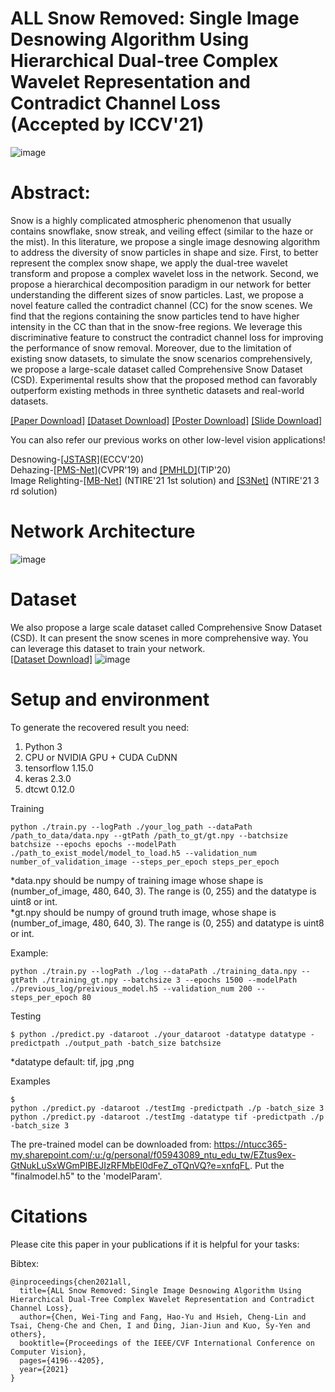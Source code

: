 # ALL Snow Removed: Single Image Desnowing Algorithm Using Hierarchical Dual-tree Complex Wavelet Representation and Contradict Channel Loss <br> (Accepted by ICCV'21)


![image](folder/result.png)


# Abstract:
Snow is a highly complicated atmospheric phenomenon that usually contains snowflake, snow streak, and veiling effect (similar to the haze or the mist). In this literature, we propose a single image desnowing algorithm to address the diversity of snow particles in shape and size. First, to better represent the complex snow shape, we apply the dual-tree wavelet transform and propose a complex wavelet loss in the network. Second, we propose a hierarchical decomposition paradigm in our network for better understanding the different sizes of snow particles. Last, we propose a novel feature called the contradict channel (CC) for the snow scenes. We find that the regions containing the snow particles tend to have higher intensity in the CC than that in the snow-free regions. We leverage this discriminative feature to construct the contradict channel loss for improving the performance of snow removal. Moreover, due to the limitation of existing snow datasets, to simulate the snow scenarios comprehensively, we propose a large-scale dataset called Comprehensive Snow Dataset (CSD). Experimental results show that the proposed method can favorably outperform existing methods in three synthetic datasets and real-world datasets.


[[Paper Download]](https://openaccess.thecvf.com/content/ICCV2021/papers/Chen_ALL_Snow_Removed_Single_Image_Desnowing_Algorithm_Using_Hierarchical_Dual-Tree_ICCV_2021_paper.pdf)
[[Dataset Download]](https://drive.google.com/file/d/1smNrDvtPs89e0xk336Rt2-2KZffyX5H-/view?usp=sharing)
[[Poster Download]](https://ntucc365-my.sharepoint.com/:b:/g/personal/f05943089_ntu_edu_tw/EXjU8U85nMZMkoHwqVCO_QEBlWvz9U803iinqfkLv3QrZg?e=3k0diD)
[[Slide Download]](https://ntucc365-my.sharepoint.com/:b:/g/personal/f05943089_ntu_edu_tw/EVUaKr-l1UNDoUeuInao0RkB6kv5MDMfUcUCNp96rRZeTA?e=5LYZSC)

You can also refer our previous works on other low-level vision applications!

Desnowing-[[JSTASR]](https://github.com/weitingchen83/JSTASR-DesnowNet-ECCV-2020)(ECCV'20)<br>
Dehazing-[[PMS-Net]](https://github.com/weitingchen83/PMS-Net)(CVPR'19) and [[PMHLD]](https://github.com/weitingchen83/Dehazing-PMHLD-Patch-Map-Based-Hybrid-Learning-DehazeNet-for-Single-Image-Haze-Removal-TIP-2020)(TIP'20)<br>
Image Relighting-[[MB-Net]](https://github.com/weitingchen83/NTIRE2021-Depth-Guided-Image-Relighting-MBNet) (NTIRE'21 1st solution) and [[S3Net]](https://github.com/dectrfov/NTIRE-2021-Depth-Guided-Image-Any-to-Any-relighting) (NTIRE'21 3 rd solution)<br>


# Network Architecture

![image](folder/architecture.png)


# Dataset
We also propose a large scale dataset called Comprehensive Snow Dataset (CSD). It can present the snow scenes in more comprehensive way. You can leverage this dataset to train your network.<br>
[[Dataset Download]](https://drive.google.com/file/d/1smNrDvtPs89e0xk336Rt2-2KZffyX5H-/view?usp=sharing)
![image](folder/csd.png)




# Setup and environment

To generate the recovered result you need:

1. Python 3
2. CPU or NVIDIA GPU + CUDA CuDNN
3. tensorflow 1.15.0
4. keras 2.3.0
5. dtcwt 0.12.0

Training
```
python ./train.py --logPath ./your_log_path --dataPath /path_to_data/data.npy --gtPath /path_to_gt/gt.npy --batchsize batchsize --epochs epochs --modelPath ./path_to_exist_model/model_to_load.h5 --validation_num number_of_validation_image --steps_per_epoch steps_per_epoch
```

*data.npy should be numpy of training image whose shape is (number_of_image, 480, 640, 3). The range is (0, 255) and the datatype is uint8 or int.<br>
*gt.npy should be numpy of ground truth image, whose shape is (number_of_image, 480, 640, 3). The range is (0, 255) and datatype is uint8 or int.

Example:
```
python ./train.py --logPath ./log --dataPath ./training_data.npy --gtPath ./training_gt.npy --batchsize 3 --epochs 1500 --modelPath ./previous_log/preivious_model.h5 --validation_num 200 --steps_per_epoch 80
```



Testing
```
$ python ./predict.py -dataroot ./your_dataroot -datatype datatype -predictpath ./output_path -batch_size batchsize
```
*datatype default: tif, jpg ,png

Examples
```
$ 
python ./predict.py -dataroot ./testImg -predictpath ./p -batch_size 3
python ./predict.py -dataroot ./testImg -datatype tif -predictpath ./p -batch_size 3
```


The pre-trained model can be downloaded from: https://ntucc365-my.sharepoint.com/:u:/g/personal/f05943089_ntu_edu_tw/EZtus9ex-GtNukLuSxWGmPIBEJIzRFMbEl0dFeZ_oTQnVQ?e=xnfqFL. 
Put the "finalmodel.h5" to the 'modelParam'.


# Citations
Please cite this paper in your publications if it is helpful for your tasks:    

Bibtex:
```
@inproceedings{chen2021all,
  title={ALL Snow Removed: Single Image Desnowing Algorithm Using Hierarchical Dual-Tree Complex Wavelet Representation and Contradict Channel Loss},
  author={Chen, Wei-Ting and Fang, Hao-Yu and Hsieh, Cheng-Lin and Tsai, Cheng-Che and Chen, I and Ding, Jian-Jiun and Kuo, Sy-Yen and others},
  booktitle={Proceedings of the IEEE/CVF International Conference on Computer Vision},
  pages={4196--4205},
  year={2021}
}
```
